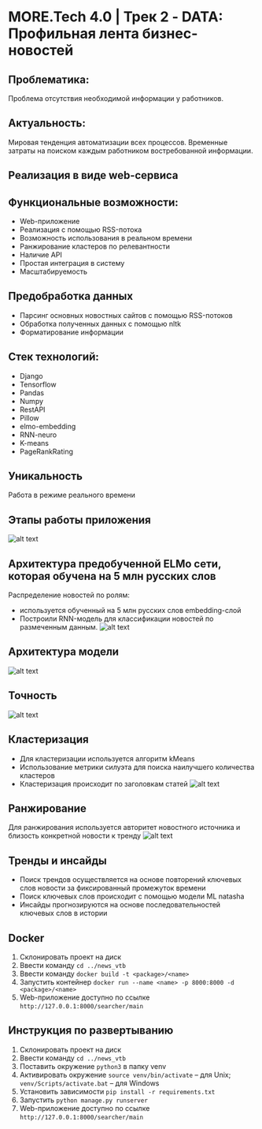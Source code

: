 # MORE.Tech 4.0 | Трек 2 - DATA: Профильная лента бизнес-новостей

## Проблематика:
Проблема отсутствия необходимой информации у работников.

## Актуальность:
Мировая тенденция автоматизации всех процессов.
Временные затраты на поиском каждым работником востребованной информации.

## Реализация в виде web-сервиса

## Функциональные возможности:
- Web-приложение
- Реализация с помощью RSS-потока
- Возможность использования в реальном времени
- Ранжирование кластеров по релевантности
- Наличие API
- Простая интеграция в систему
- Масштабируемость

## Предобработка данных
- Парсинг основных новостных сайтов с помощью RSS-потоков
- Обработка полученных данных с помощью nltk
- Форматирование информации

## Стек технологий:

* Django
* Tensorflow
* Pandas
* Numpy
* RestAPI
* Pillow
* elmo-embedding
* RNN-neuro
* K-means
* PageRankRating


## Уникальность
Работа в режиме реального времени

## Этапы работы приложения
![alt text](https://github.com/xakermonkey/news_vtb/blob/main/app.jpg?raw=true)

## Архитектура предобученной ELMo сети, которая обучена на 5 млн русских слов
Распределение новостей по ролям:
- используется обученный на 5 млн русских слов embedding-слой
- Построили RNN-модель для классификации новостей по размеченным данным.
![alt text](https://github.com/xakermonkey/news_vtb/blob/main/arch.gif?raw=true)

## Архитектура модели
![alt text](https://github.com/xakermonkey/news_vtb/blob/main/arhp.png?raw=true)

## Точность
![alt text](https://github.com/xakermonkey/news_vtb/blob/main/ex.jpeg?raw=true)

## Кластеризация
- Для кластеризации используется алгоритм kMeans
- Использование метрики силуэта для поиска наилучшего количества кластеров
- Кластеризация происходит по заголовкам статей
![alt text](https://github.com/xakermonkey/news_vtb/blob/main/klast.jpeg?raw=true)

## Ранжирование
Для ранжирования используется авторитет новостного источника и близость конкретной новости к тренду
![alt text](https://github.com/xakermonkey/news_vtb/blob/main/ranzh.jpg?raw=true)

## Тренды и инсайды
- Поиск трендов осуществляется на основе повторений ключевых слов новости за фиксированный промежуток времени
- Поиск ключевых слов происходит с помощью модели ML natasha
- Инсайды прогнозируются на основе последовательностей ключевых слов в истории

## Docker
1. Склонировать проект на диск
4. Ввести команду `cd ../news_vtb`
5. Ввести команду `docker build -t <package>/<name>`
6. Запустить контейнер `docker run --name <name> -p 8000:8000 -d <package>/<name>`
7. Web-приложение доступно по ссылке `http://127.0.0.1:8000/searcher/main`

## Инструкция по развертыванию
1. Склонировать проект на диск
4. Ввести команду `cd ../news_vtb`
5. Поставить окружение `python3` в папку venv
6. Активировать окружение `source venv/bin/activate` – для Unix; `venv/Scripts/activate.bat` – для Windows
7. Установить зависимости `pip install -r requirements.txt`
8. Запустить `python manage.py runserver`
9. Web-приложение доступно по ссылке `http://127.0.0.1:8000/searcher/main`
